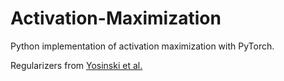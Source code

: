 # Activation-Maximization

Python implementation of activation maximization with PyTorch.

Regularizers from [Yosinski et al.](https://arxiv.org/abs/1506.06579)
